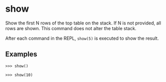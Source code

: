 # show

Show the first N rows of the top table on the stack.
If N is not provided, all rows are shown.
This command does not alter the table stack.

After each command in the REPL, `show(5)` is executed to show the result.

## Examples

`>>> show()`

`>>> show(10)`